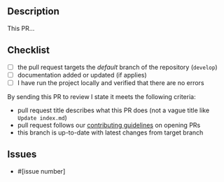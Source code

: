 ## Description
<!-- A clear and concise description what these changes do. -->
This PR...

## Checklist
- [ ] the pull request targets the *default* branch of the repository (`develop`)
- [ ] documentation added or updated (if applies)
- [ ] I have run the project locally and verified that there are no errors

By sending this PR to review I state it meets the following criteria:

- pull request title describes what this PR does (not a vague title like `Update index.md`)
- pull request follows our [contributing guidelines](../CONTRIBUTING.md) on opening PRs
- this branch is up-to-date with latest changes from target branch

## Issues
<!-- If there is no issue being resolved, open one before creating this pull request. -->
- #[issue number]